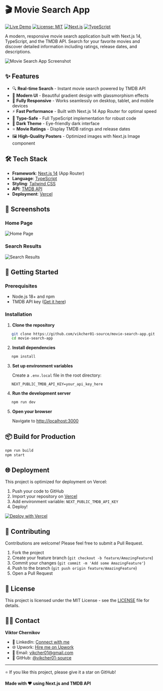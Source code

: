 # 🎬 Movie Search App

[![Live Demo](https://img.shields.io/badge/demo-online-green.svg)](https://movie-search-app-ten-iota.vercel.app)
[![License: MIT](https://img.shields.io/badge/License-MIT-yellow.svg)](https://opensource.org/licenses/MIT)
[![Next.js](https://img.shields.io/badge/Next.js-14-black)](https://nextjs.org/)
[![TypeScript](https://img.shields.io/badge/TypeScript-5-blue)](https://www.typescriptlang.org/)

A modern, responsive movie search application built with Next.js 14, TypeScript, and the TMDB API. Search for your favorite movies and discover detailed information including ratings, release dates, and descriptions.

![Movie Search App Screenshot](./screenshots/home-page.png)

## ✨ Features

- 🔍 **Real-time Search** - Instant movie search powered by TMDB API
- 🎨 **Modern UI** - Beautiful gradient design with glassmorphism effects
- 📱 **Fully Responsive** - Works seamlessly on desktop, tablet, and mobile devices
- ⚡ **Fast Performance** - Built with Next.js 14 App Router for optimal speed
- 🎯 **Type-Safe** - Full TypeScript implementation for robust code
- 🌙 **Dark Theme** - Eye-friendly dark interface
- ⭐ **Movie Ratings** - Display TMDB ratings and release dates
- 🖼️ **High-Quality Posters** - Optimized images with Next.js Image component

## 🛠️ Tech Stack

- **Framework**: [Next.js 14](https://nextjs.org/) (App Router)
- **Language**: [TypeScript](https://www.typescriptlang.org/)
- **Styling**: [Tailwind CSS](https://tailwindcss.com/)
- **API**: [TMDB API](https://www.themoviedb.org/documentation/api)
- **Deployment**: [Vercel](https://vercel.com/)

## 📸 Screenshots

### Home Page
![Home Page](./screenshots/home-page.png)

### Search Results
![Search Results](./screenshots/search-result.png)

## 🚀 Getting Started

### Prerequisites

- Node.js 18+ and npm
- TMDB API key ([Get it here](https://www.themoviedb.org/settings/api))

### Installation

1. **Clone the repository**
```bash
   git clone https://github.com/vikcher01-source/movie-search-app.git
   cd movie-search-app
```

2. **Install dependencies**
```bash
   npm install
```

3. **Set up environment variables**
   
   Create a `.env.local` file in the root directory:
```
   NEXT_PUBLIC_TMDB_API_KEY=your_api_key_here
```

4. **Run the development server**
```bash
   npm run dev
```

5. **Open your browser**
   
   Navigate to [http://localhost:3000](http://localhost:3000)

## 📦 Build for Production
```bash
npm run build
npm start
```

## 🌐 Deployment

This project is optimized for deployment on Vercel:

1. Push your code to GitHub
2. Import your repository on [Vercel](https://vercel.com)
3. Add environment variable: `NEXT_PUBLIC_TMDB_API_KEY`
4. Deploy!

[![Deploy with Vercel](https://vercel.com/button)](https://vercel.com/new/clone?repository-url=https://github.com/vikcher01-source/movie-search-app)

## 🤝 Contributing

Contributions are welcome! Please feel free to submit a Pull Request.

1. Fork the project
2. Create your feature branch (`git checkout -b feature/AmazingFeature`)
3. Commit your changes (`git commit -m 'Add some AmazingFeature'`)
4. Push to the branch (`git push origin feature/AmazingFeature`)
5. Open a Pull Request

## 📄 License

This project is licensed under the MIT License - see the [LICENSE](LICENSE) file for details.

## 👨‍💻 Contact

**Viktor Chernikov**

- 💼 LinkedIn: [Connect with me](https://www.linkedin.com/in/viktor-chernikov)
- 🌐 Upwork: [Hire me on Upwork](https://www.upwork.com/freelancers/viktorc)
- 📧 Email: vikcher01@gmail.com
- 🐙 GitHub: [@vikcher01-source](https://github.com/vikcher01-source)

---

⭐ If you like this project, please give it a star on GitHub!

**Made with ❤️ using Next.js and TMDB API**
